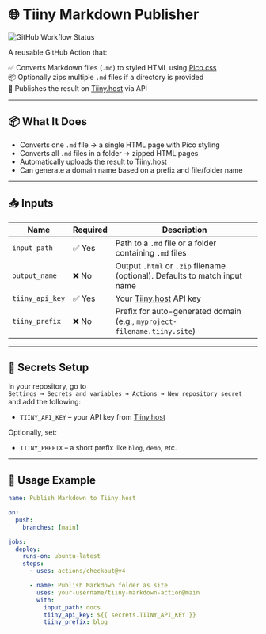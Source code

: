 # 🌐 Tiiny Markdown Publisher

![GitHub Workflow Status](https://img.shields.io/github/actions/workflow/status/sammyrulez/tinyhost-4-obsidian-gh-action/test-action.yml?branch=main&label=publish&style=flat-square)

A reusable GitHub Action that:

✅ Converts Markdown files (`.md`) to styled HTML using [Pico.css](https://picocss.com)  
📦 Optionally zips multiple `.md` files if a directory is provided  
🚀 Publishes the result on [Tiiny.host](https://tiiny.host) via API  

---

## 📦 What It Does

- Converts one `.md` file → a single HTML page with Pico styling
- Converts all `.md` files in a folder → zipped HTML pages
- Automatically uploads the result to Tiiny.host
- Can generate a domain name based on a prefix and file/folder name

---

## 📥 Inputs

| Name            | Required | Description                                                                 |
|-----------------|----------|-----------------------------------------------------------------------------|
| `input_path`    | ✅ Yes    | Path to a `.md` file or a folder containing `.md` files                     |
| `output_name`   | ❌ No     | Output `.html` or `.zip` filename (optional). Defaults to match input name |
| `tiiny_api_key` | ✅ Yes    | Your [Tiiny.host](https://tiiny.host) API key                              |
| `tiiny_prefix`  | ❌ No     | Prefix for auto-generated domain (e.g., `myproject-filename.tiiny.site`)   |

---

## 🔐 Secrets Setup

In your repository, go to  
`Settings → Secrets and variables → Actions → New repository secret`  
and add the following:

- `TIINY_API_KEY` – your API key from [Tiiny.host](https://tiiny.host)

Optionally, set:
- `TIINY_PREFIX` – a short prefix like `blog`, `demo`, etc.

---

## 🚀 Usage Example

```yaml
name: Publish Markdown to Tiiny.host

on:
  push:
    branches: [main]

jobs:
  deploy:
    runs-on: ubuntu-latest
    steps:
      - uses: actions/checkout@v4

      - name: Publish Markdown folder as site
        uses: your-username/tiiny-markdown-action@main
        with:
          input_path: docs
          tiiny_api_key: ${{ secrets.TIINY_API_KEY }}
          tiiny_prefix: blog
